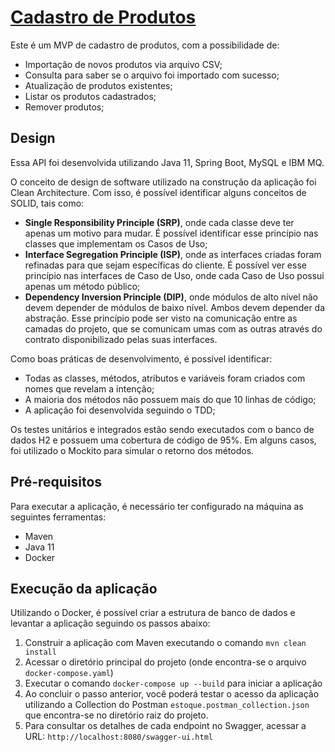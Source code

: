 # [Cadastro de Produtos](https://github.com/eric-anunciacao/estoque)

Este é um MVP de cadastro de produtos, com a possibilidade de:

* Importação de novos produtos via arquivo CSV;
* Consulta para saber se o arquivo foi importado com sucesso;
* Atualização de produtos existentes;
* Listar os produtos cadastrados;
* Remover produtos;


## Design

Essa API foi desenvolvida utilizando Java 11, Spring Boot, MySQL e IBM MQ. 

O conceito de design de software utilizado na construção da aplicação foi Clean Architecture. Com isso, é possível identificar alguns conceitos de SOLID, tais como:
* **Single Responsibility Principle (SRP)**, onde cada classe deve ter apenas um motivo para mudar. É possível identificar esse princípio nas classes que implementam os Casos de Uso;
* **Interface Segregation Principle (ISP)**, onde as interfaces criadas foram refinadas para que sejam específicas do cliente. É possível ver esse princípio nas interfaces de Caso de Uso, onde cada Caso de Uso possui apenas um método público;
* **Dependency Inversion Principle (DIP)**, onde módulos de alto nível não devem depender de módulos de baixo nível. Ambos devem depender da abstração. Esse princípio pode ser visto na comunicação entre as camadas do projeto, que se comunicam umas com as outras através do contrato disponibilizado pelas suas interfaces.

Como boas práticas de desenvolvimento, é possível identificar:
* Todas as classes, métodos, atributos e variáveis foram criados com nomes que revelam a intenção;
* A maioria dos métodos não possuem mais do que 10 linhas de código;
* A aplicação foi desenvolvida seguindo o TDD;

Os testes unitários e integrados estão sendo executados com o banco de dados H2 e possuem uma cobertura de código de 95%. Em alguns casos, foi utilizado o Mockito para simular o retorno dos métodos.

## Pré-requisitos

Para executar a aplicação, é necessário ter configurado na máquina as seguintes ferramentas:

* Maven
* Java 11
* Docker

## Execução da aplicação

Utilizando o Docker, é possível criar a estrutura de banco de dados e levantar a aplicação seguindo os passos abaixo:

1. Construir a aplicação com Maven executando o comando `mvn clean install`
2. Acessar o diretório principal do projeto (onde encontra-se o arquivo `docker-compose.yaml`)
3. Executar o comando `docker-compose up --build` para iniciar a aplicação
4. Ao concluir o passo anterior, você poderá testar o acesso da aplicação utilizando a Collection do Postman `estoque.postman_collection.json` que encontra-se no diretório raiz do projeto.
5. Para consultar os detalhes de cada endpoint no Swagger, acessar a URL: `http://localhost:8080/swagger-ui.html`